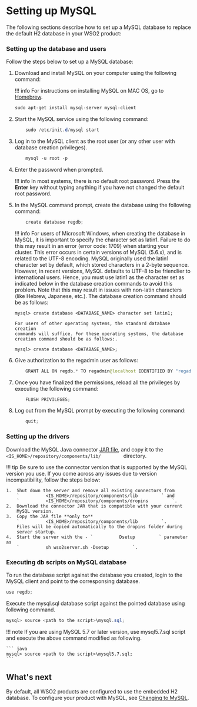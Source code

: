 # Setting up MySQL

The following sections describe how to set up a MySQL database to
replace the default H2 database in your WSO2 product:

### Setting up the database and users

Follow the steps below to set up a MySQL database:

1.  Download and install MySQL on your computer using the following
    command:

    !!! info 
        For instructions on installing MySQL on MAC OS, go to
        [Homebrew](http://brew.sh/).

    ``` java
    sudo apt-get install mysql-server mysql-client
    ```

2.  Start the MySQL service using the following command:

    ``` java
        sudo /etc/init.d/mysql start
    ```

3.  Log in to the MySQL client as the root user (or any other user with
    database creation privileges).

    ``` java
        mysql -u root -p
    ```

4.  Enter the password when prompted.

    !!! info 
        In most systems, there is no default root password. Press the
        **Enter** key without typing anything if you have not changed the
        default root password.

5.  In the MySQL command prompt, create the database using the following
    command:

    ``` java
        create database regdb;
    ```

      
    !!! info 
        For users of Microsoft Windows, when creating the database in MySQL,
        it is important to specify the character set as latin1. Failure to
        do this may result in an error (error code: 1709) when starting your
        cluster. This error occurs in certain versions of MySQL (5.6.x), and
        is related to the UTF-8 encoding. MySQL originally used the latin1
        character set by default, which stored characters in a 2-byte
        sequence. However, in recent versions, MySQL defaults to UTF-8 to be
        friendlier to international users. Hence, you must use latin1 as the
        character set as indicated below in the database creation commands
        to avoid this problem. Note that this may result in issues with
        non-latin characters (like Hebrew, Japanese, etc.). The database
        creation command should be as follows:

        mysql> create database <DATABASE_NAME> character set latin1;

        For users of other operating systems, the standard database creation
        commands will suffice. For these operating systems, the database
        creation command should be as follows:.

        mysql> create database <DATABASE_NAME>;

6.  Give authorization to the regadmin user as follows:

    ``` java
        GRANT ALL ON regdb.* TO regadmin@localhost IDENTIFIED BY "regadmin";
    ```

7.  Once you have finalized the permissions, reload all the privileges
    by executing the following command:

    ``` java
        FLUSH PRIVILEGES;
    ```

8.  Log out from the MySQL prompt by executing the following command:

    ``` java
        quit;
    ```

### Setting up the drivers

Download the MySQL Java connector [JAR
file](http://dev.mysql.com/downloads/connector/j/5.1.html), and copy it
to the `<IS_HOME>/repository/components/lib/        `
directory.

!!! tip
    Be sure to use the connector version that is supported by the MySQL
    version you use. If you come across any issues due to version
    incompatibility, follow the steps below:
    
    1.  Shut down the server and remove all existing connectors from
        `          <IS_HOME>/repository/components/lib         ` and
        `          <IS_HOME>/repository/components/dropins         `.
    2.  Download the connector JAR that is compatible with your current
        MySQL version.
    3.  Copy the JAR file **only to**
        `          <IS_HOME>/repository/components/lib         `.
        Files will be copied automatically to the dropins folder during
        server startup.
    4.  Start the server with the - `          Dsetup         ` parameter as
        `          sh wso2server.sh -Dsetup         `.
    

### Executing db scripts on MySQL database

To run the database script against the database you created, login to
the MySQL client and point to the corresponsing database.

``` java
use regdb;
```

Execute the mysql.sql database script against the pointed database using
following command.

``` java
mysql> source <path to the script>\mysql.sql;
```

!!! note
    If you are using MySQL 5.7 or later version, use mysql5.7.sql script and
    execute the above command modified as following.
    
    ``` java
    mysql> source <path to the script>\mysql5.7.sql;
    ```
    

##  What's next

By default, all WSO2 products are configured to use the embedded H2
database. To configure your product with MySQL, see [Changing to
MySQL](../../administer/changing-to-mysql).
